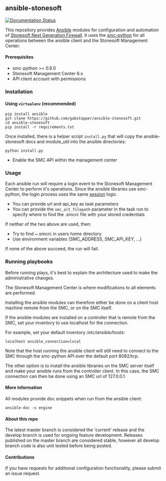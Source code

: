 ## ansible-stonesoft
[![Documentation Status](https://readthedocs.org/projects/ansible-stonesoft/badge/?version=latest)](http://ansible-stonesoft.readthedocs.io/en/latest/?badge=latest)

This repository provides [Ansible](https://www.ansible.com)  modules for configuration and automation of [Stonesoft Next Generation Firewall](https://www.forcepoint.com/product/network-security/forcepoint-ngfw). It uses the [smc-python](https://github.com/gabstopper/smc-python) for all operations between the ansible client and the Stonesoft Management Center.

#### Prerequisites

* smc-python >= 0.6.0
* Stonesoft Management Center 6.x
* API client account with permissions

### Installation

#### Using `virtualenv` (recommended)
```
pip install ansible
git clone https://github.com/gabstopper/ansible-stonesoft.git
cd ansible-stonesoft
pip install -r requirements.txt
```

Once installed, there is a helper script `install.py` that will copy the ansible-stonesoft docs and module_util into the ansible directories:

```
python install.py
```

* Enable the SMC API within the management center

### Usage


Each ansible run will require a login event to the Stonesoft Management Center to perform it's operations. 
Since the ansible libraries use smc-python, the login process uses the same [session](http://smc-python.readthedocs.io/en/latest/pages/session.html) logic.


* You can provide url and api_key as task parameters
* You can provide the `smc_alt_filepath` parameter in the task run to specify where to find the .smcrc file with your stored credentials

If neither of the two above are used, then:
* Try to find ~.smcrc in users home directory
* Use environment variables (SMC_ADDRESS, SMC_API_KEY, ...)

If none of the above succeed, the run will fail. 

### Running playbooks

Before running plays, it's best to explain the architecture used to make the administrative changes. 


The Stonesoft Management Center is where modifications to all elements are performed. 

Installing the ansible modules can therefore either be done on a client host machine remote from the SMC, or on the SMC itself.

If the ansible modules are installed on a controller that is remote from the SMC, set your inventory to use localhost for the connection. 

For example, set your default inventory */etc/ansible/hosts*:
```
localhost ansible_connection=local
```
Note that the host running the ansible client will still need to connect to the SMC through the smc-python API over the default port 8082/tcp.

The other option is to install the ansible libraries on the SMC server itself and make your ansible runs from the controller client. In this case, the SMC connection can then be done using an SMC url of 127.0.0.1.

#### More information

All modules provide doc snippets when run from the ansible client:

```
ansible-doc -s engine
```

#### About this repo

The latest master branch is considered the 'current' release and the develop branch is used for ongoing feature development.
Releases published on the master branch are considered stable, however all develop branch code is also unit tested before
being posted.

#### Contributions

If you have requests for additional configuration functionality, please submit an issue request.
